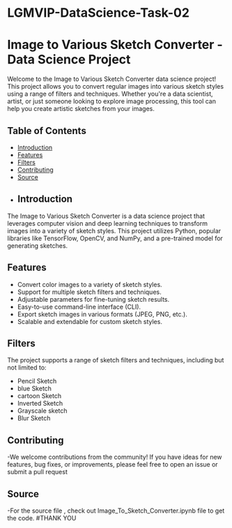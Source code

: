 # LGMVIP-DataScience-Task-02
# Image to Various Sketch Converter - Data Science Project

Welcome to the Image to Various Sketch Converter data science project! This project allows you to convert regular images into various sketch styles using a range of filters and techniques. Whether you're a data scientist, artist, or just someone looking to explore image processing, this tool can help you create artistic sketches from your images.

## Table of Contents
- [Introduction](#introduction)
- [Features](#features)
-  [Filters](#filters)
- [Contributing](#contributing)
- [Source](#Source)
- ## Introduction

The Image to Various Sketch Converter is a data science project that leverages computer vision and deep learning techniques to transform images into a variety of sketch styles. This project utilizes Python, popular libraries like TensorFlow, OpenCV, and NumPy, and a pre-trained model for generating sketches.

## Features

- Convert color images to a variety of sketch styles.
- Support for multiple sketch filters and techniques.
- Adjustable parameters for fine-tuning sketch results.
- Easy-to-use command-line interface (CLI).
- Export sketch images in various formats (JPEG, PNG, etc.).
- Scalable and extendable for custom sketch styles.
## Filters
The project supports a range of sketch filters and techniques, including but not limited to:

- Pencil Sketch
- blue Sketch
- cartoon Sketch
- Inverted Sketch
- Grayscale sketch
- Blur Sketch
## Contributing
-We welcome contributions from the community! If you have ideas for new features, bug fixes, or improvements, please feel free to open an issue or submit a pull request
## Source
-For the source file , check out Image_To_Sketch_Converter.ipynb file to get the code.
#THANK YOU

